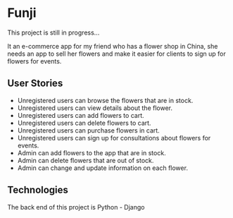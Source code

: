 # Funji

This project is still in progress...

It an e-commerce app for my friend who has a flower shop in China, she needs an app to sell her flowers and make it easier for clients to sign up for flowers for events.

## User Stories
- Unregistered users can browse the flowers that are in stock.
- Unregistered users can view details about the flower.
- Unregistered users can add flowers to cart.
- Unregistered users can delete flowers to cart.
- Unregistered users can purchase flowers in cart.
- Unregistered users can sign up for consultations about flowers for events.
- Admin can add flowers to the app that are in stock.
- Admin can delete flowers that are out of stock.
- Admin can change and update information on each flower.

## Technologies
The back end of this project is Python - Django


